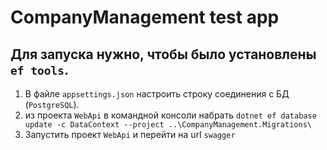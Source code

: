 # CompanyManagement test app

## Для запуска нужно, чтобы было установлены `ef tools`.

1. В файле `appsettings.json` настроить строку соединения с БД (`PostgreSQL`).
2. из проекта `WebApi` в командной консоли набрать `dotnet ef database update -c DataContext --project ..\CompanyManagement.Migrations\`
3. Запустить проект `WebApi` и перейти на url `swagger`